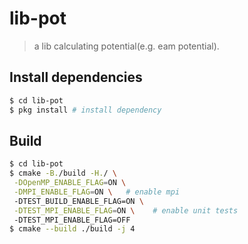 # lib-pot
> a lib calculating potential(e.g. eam potential).

## Install dependencies
```bash
$ cd lib-pot
$ pkg install # install dependency
```

## Build
```bash
$ cd lib-pot
$ cmake -B./build -H./ \
 -DOpenMP_ENABLE_FLAG=ON \
 -DMPI_ENABLE_FLAG=ON \   # enable mpi
 -DTEST_BUILD_ENABLE_FLAG=ON \
 -DTEST_MPI_ENABLE_FLAG=ON \    # enable unit tests
 -DTEST_MPI_ENABLE_FLAG=OFF
$ cmake --build ./build -j 4
```
